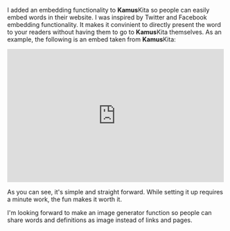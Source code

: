 I added an embedding functionality to **Kamus**Kita so people can easily embed words in their website. I was inspired by Twitter and Facebook embedding functionality. It makes it convinient to directly present the word to your readers without having them to go to **Kamus**Kita themselves. As an example, the following is an embed taken from **Kamus**Kita:

<iframe src='http://kamuskita.zaidhuda.com/w/donedakwah/def/40/embed' width='500' height='307.8' style='border:none;overflow:hidden' scrolling='no' frameborder='0' allowTransparency='true'></iframe>

As you can see, it's simple and straight forward. While setting it up requires a minute work, the fun makes it worth it.

I'm looking forward to make an image generator function so people can share words and definitions as image instead of links and pages.
